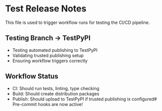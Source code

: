 # Test Release Notes

This file is used to trigger workflow runs for testing the CI/CD pipeline.

## Testing Branch → TestPyPI

- Testing automated publishing to TestPyPI
- Validating trusted publishing setup
- Ensuring workflow triggers correctly

## Workflow Status

- CI: Should run tests, linting, type checking
- Build: Should create distribution packages  
- Publish: Should upload to TestPyPI if trusted publishing is configured# Pre-commit hooks are now active!
